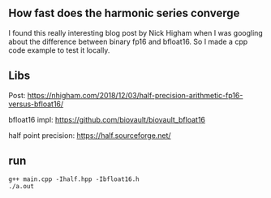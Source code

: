 ## How fast does the harmonic series converge

I found this really interesting blog post by Nick Higham when I was googling about the difference
between binary fp16 and bfloat16. So I made a cpp code example to test it locally.

## Libs

Post: https://nhigham.com/2018/12/03/half-precision-arithmetic-fp16-versus-bfloat16/

bfloat16 impl: https://github.com/biovault/biovault_bfloat16

half point precision: https://half.sourceforge.net/

## run
```
g++ main.cpp -Ihalf.hpp -Ibfloat16.h
./a.out
```
